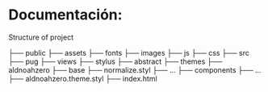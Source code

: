 # Documentación:
  Structure of project

  ├── public
      ├── assets
          ├── fonts
          ├── images
      ├── js
      ├── css
  ├── src
      ├── pug
          ├── views
      ├── stylus
          ├── abstract
          ├── themes
              ├── aldnoahzero
                ├── base
                    ├── normalize.styl
                    ├── ...
                ├── components
                    ├── ...
                ├── aldnoahzero.theme.styl
  ├── index.html

